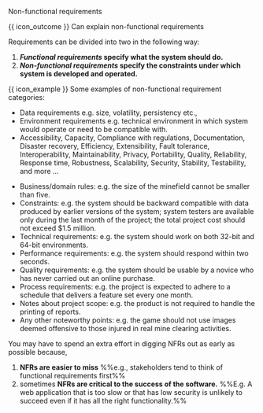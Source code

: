 <span id="title">Non-functional requirements</span>

<span id="prereqs"></span>

<span id="outcomes">{{ icon_outcome }} Can explain non-functional requirements</span>

<div id="body">

Requirements can be divided into two in the following way:
1. **_Functional requirements_ specify what the system should do.**
2. **_Non-functional requirements_ specify the constraints under which system is developed and operated.** 

<box>

{{ icon_example }} Some examples of non-functional requirement categories:

* Data requirements e.g. size, <tooltip content="how often do data change">volatility</tooltip>, <tooltip content="saving data permanenetly">persistency</tooltip> etc.,
* Environment requirements e.g. technical environment in which system would operate or need to be compatible with.
* Accessibility, Capacity, Compliance with regulations, Documentation, Disaster recovery, Efficiency, Extensibility, Fault tolerance, Interoperability, Maintainability, Privacy, Portability, Quality, Reliability, Response time, Robustness, Scalability, Security, Stability, Testability, and more ...

<panel type="seamless" header="{{ icon_example }} Some concrete examples of NFRs" expanded>

* Business/domain rules:   e.g. the size of the minefield cannot be smaller than five.
* Constraints: e.g.  the system should be backward compatible with data produced by earlier versions of the system; system testers are available only during the last month of the project; the total project cost should not exceed $1.5 million.
* Technical requirements: e.g. the system should work on both 32-bit and 64-bit environments.
* Performance requirements: e.g. the system should respond within two seconds.
* Quality requirements: e.g. the system should be usable by a novice who has never carried out an online purchase.
* Process requirements: e.g. the project is expected to adhere to a schedule that delivers a feature set every one month.
* Notes about project scope: e.g. the product is not required to handle the printing of reports.
* Any other noteworthy points: e.g. the game should not use images deemed offensive to those injured in real mine clearing activities.
</panel>

</box>


You may have to spend an extra effort in digging NFRs out as early as possible because,
1. **NFRs are easier to miss** %%e.g., stakeholders tend to think of functional requirements first%%
1. sometimes **NFRs are critical to the success of the software.** %%E.g. A web application that is too slow or that has low security is unlikely to succeed even if it has all the right functionality.%%

</div>

<div id="extras">
<include src="exercises.md" />
</div>
